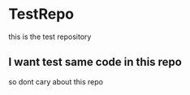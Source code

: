 # TestRepo
this is the test repository
## I want test same code in this repo
so dont cary about this repo
